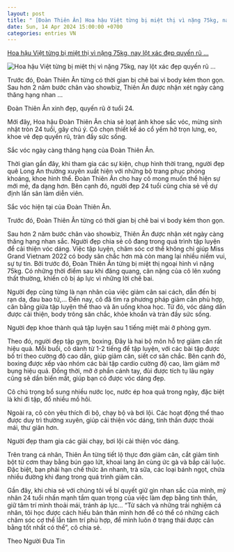 ```yaml
---
layout: post
title: " [Đoàn Thiên Ân] Hoa hậu Việt từng bị miệt thị vì nặng 75kg, nay lột xác đẹp quyến rũ ..."
date: Sun, 14 Apr 2024 15:00:00 +0700
categories: entries VN
---
```

[Hoa hậu Việt từng bị miệt thị vì nặng 75kg, nay lột xác đẹp quyến rũ ...](https://2sao.vn/hoa-hau-viet-tung-bi-miet-thi-vi-nang-75kg-nay-lot-xac-dep-quyen-ru-nho-boxing-gym-n-378096.html)

![Hoa hậu Việt từng bị miệt thị vì nặng 75kg, nay lột xác đẹp quyến rũ ...](https://2sao.vietnamnetjsc.vn/images/2024/04/14/15/27/page.jpg)

Trước đó, Đoàn Thiên Ân từng có thời gian bị chê bai vì body kém thon gọn. Sau hơn 2 năm bước chân vào showbiz, Thiên Ân được nhận xét ngày càng thăng hạng nhan ...

Đoàn Thiên Ân xinh đẹp, quyến rũ ở tuổi 24.

Mới đây, Hoa hậu Đoàn Thiên Ân chia sẻ loạt ảnh khoe sắc vóc, mừng sinh nhật tròn 24 tuổi, gây chú ý. Cô chọn thiết kế áo cổ yếm hở trọn lưng, eo, khoe vẻ đẹp quyến rũ, tràn đầy sức sống.



Sắc vóc ngày càng thăng hạng của Đoàn Thiên Ân.

Thời gian gần đây, khi tham gia các sự kiện, chụp hình thời trang, người đẹp quê Long An thường xuyên xuất hiện với những bộ trang phục phóng khoáng, khoe hình thể. Đoàn Thiên Ân cho hay cô mong muốn thể hiện sự mới mẻ, đa dạng hơn. Bên cạnh đó, người đẹp 24 tuổi cũng chia sẻ về dự định lấn sân làm diễn viên.



Sắc vóc hiện tại của Đoàn Thiên Ân.



Trước đó, Đoàn Thiên Ân từng có thời gian bị chê bai vì body kém thon gọn.

Sau hơn 2 năm bước chân vào showbiz, Thiên Ân được nhận xét ngày càng thăng hạng nhan sắc. Người đẹp chia sẻ cô đang trong quá trình tập luyện để cải thiện vóc dáng. Việc tập luyện, chăm sóc cơ thể không chỉ giúp Miss Grand Vietnam 2022 có body săn chắc hơn mà còn mang lại nhiều niềm vui, sự tự tin. Bởi trước đó, Đoàn Thiên Ân từng bị miệt thị ngoại hình vì nặng 75kg. Có những thời điểm sau khi đăng quang, cân nặng của cô lên xuống thất thường, khiến cô bị áp lực vì những lời chê bai.

Người đẹp cũng từng là nạn nhân của việc giảm cân sai cách, dẫn đến bị rạn da, đau bao tử,... Đến nay, cô đã tìm ra phương pháp giảm cân phù hợp, cân bằng giữa tập luyện thể thao và ăn uống khoa học. Từ đó, vóc dáng dần được cải thiện, body trông săn chắc, khỏe khoắn và tràn đầy sức sống.



Người đẹp khoe thành quả tập luyện sau 1 tiếng miệt mài ở phòng gym.

Theo đó, người đẹp tập gym, boxing. Đây là hai bộ môn hỗ trợ giảm cân rất hiệu quả. Mỗi buổi, cô dành từ 1-2 tiếng để tập luyện, với các bài tập được bố trí theo cường độ cao dần, giúp giảm cân, siết cơ săn chắc. Bên cạnh đó, boxing được xếp vào nhóm các bài tập cardio cường độ cao, làm giảm mỡ bụng hiệu quả. Đồng thời, mỡ ở phần cánh tay, đùi được tích tụ lâu ngày cũng sẽ dần biến mất, giúp bạn có được vóc dáng đẹp.

Cô chú trọng bổ sung nhiều nước lọc, nước ép hoa quả trong ngày, đặc biệt là khi đi tập, đổ nhiều mồ hôi.

Ngoài ra, cô còn yêu thích đi bộ, chạy bộ và bơi lội. Các hoạt động thể thao được duy trì thường xuyên, giúp cải thiện vóc dáng, tinh thần được thoải mái, thư giãn hơn.



Người đẹp tham gia các giải chạy, bơi lội cải thiện vóc dáng.

Trên trang cá nhân, Thiên Ân từng tiết lộ thực đơn giảm cân, cắt giảm tinh bột từ cơm thay bằng bún gạo lứt, khoai lang ăn cùng ức gà và bắp cải luộc. Đặc biệt, bạn phải hạn chế thức ăn nhanh, trà sữa, các loại bánh ngọt, chứa nhiều đường khi đang trong quá trình giảm cân.

Gần đây, khi chia sẻ với chúng tôi về bí quyết giữ gìn nhan sắc của mình, mỹ nhân 24 tuổi nhấn mạnh tầm quan trọng của việc làm đẹp bằng tinh thần, giữ tâm trí mình thoải mái, tránh áp lực… “Từ sách và những trải nghiệm cá nhân, tôi học được cách hiểu bản thân mình hơn để có thể có những cách chăm sóc cơ thể lẫn tâm trí phù hợp, để mình luôn ở trạng thái được cân bằng tốt nhất có thể”, cô chia sẻ.

Theo Người Đưa Tin

